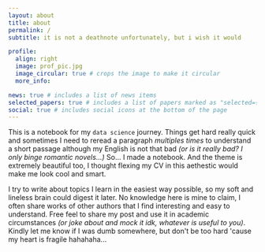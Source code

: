 ```yaml
---
layout: about
title: about
permalink: /
subtitle: it is not a deathnote unfortunately, but i wish it would 

profile:
  align: right
  image: prof_pic.jpg
  image_circular: true # crops the image to make it circular
  more_info: 

news: true # includes a list of news items
selected_papers: true # includes a list of papers marked as "selected={true}"
social: true # includes social icons at the bottom of the page
---
```


This is a notebook for my `data science` journey. Things get hard really quick and sometimes I need to reread a paragraph *multiples times* to understand a short passage although my English is not that bad *(or is it really bad? I only binge romantic novels...)* So... I made a notebook. And the theme is extremely beautiful too, I thought flexing my CV in this aethestic would make me look cool and smart. 

I try to write about topics I learn in the easiest way possible, so my soft and lineless brain could digest it later. No knowledge here is mine to claim, I often share works of other authors that I find interesting and easy to understand. Free feel to share my post and use it in academic circumstances *(or joke about and mock it idk, whatever is useful to you)*. Kindly let me know if I was dumb somewhere, but don't be too hard 'cause my heart is fragile hahahaha...
